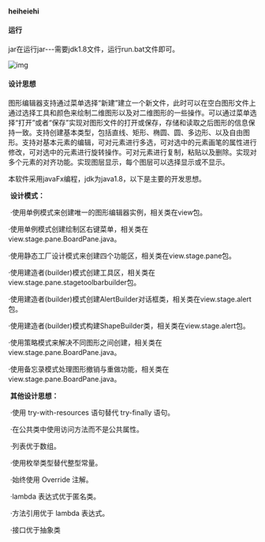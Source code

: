 #### heiheiehi
#### 运行

jar在运行jar---需要jdk1.8文件，运行run.bat文件即可。

![img](https://github.com/Oislop/javaFxCanvas/blob/master/%E5%8F%AF%E4%BB%A5%E8%BF%90%E8%A1%8Cjar---%E9%9C%80%E8%A6%81jdk1.8/run.png)

#### 设计思想

图形编辑器支持通过菜单选择“新建”建立一个新文件，此时可以在空白图形文件上通过选择工具和颜色来绘制二维图形以及对二维图形的一些操作。可以通过菜单选择“打开”或者“保存”实现对图形文件的打开或保存，存储和读取之后图形的信息保持一致。支持创建基本类型，包括直线、矩形、椭圆、圆、多边形、以及自由图形。支持对基本元素的编辑，可对元素进行多选，可对选中的元素画笔的属性进行修改，可对选中的元素进行旋转操作。可对元素进行复制，粘贴以及删除。实现对多个元素的对齐功能。实现图层显示，每个图层可以选择显示或不显示。

本软件采用javaFx编程，jdk为java1.8，以下是主要的开发思想。

​    **设计模式：**

​    ·使用单例模式来创建唯一的图形编辑器实例，相关类在view包。

​	·使用单例模式创建绘制区右键菜单，相关类在view.stage.pane.BoardPane.java。

​    ·使用静态工厂设计模式来创建四个功能区，相关类在view.stage.pane包。

​    ·使用建造者(builder)模式创建工具区，相关类在view.stage.pane.stagetoolbarbuilder包。

​    ·使用建造者(builder)模式创建AlertBuilder对话框类，相关类在view.stage.alert包。

​    ·使用建造者(builder)模式构建ShapeBuilder类，相关类在view.stage.alert包。

​    ·使用策略模式来解决不同图形之间创建，相关类在view.stage.pane.BoardPane.java。

​    ·使用备忘录模式处理图形撤销与重做功能，相关类在view.stage.pane.BoardPane.java。

​    **其他设计思想：**

​    ·使用 try-with-resources 语句替代 try-finally 语句。

​    ·在公共类中使用访问方法而不是公共属性。

​    ·列表优于数组。

​    ·使用枚举类型替代整型常量。

​	·始终使用 Override 注解。

​	·lambda 表达式优于匿名类。

​	·方法引用优于 lambda 表达式。

​	·接口优于抽象类

